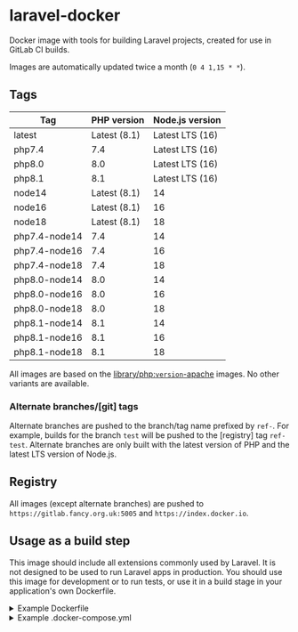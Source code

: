 laravel-docker
===

Docker image with tools for building Laravel projects, created for use in GitLab CI builds.

Images are automatically updated twice a month (`0 4 1,15 * *`).

Tags
---

Tag                 | PHP version   | Node.js version
--------------------|---------------|-------------------
latest              | Latest (8.1)  | Latest LTS (16)
php7.4              | 7.4           | Latest LTS (16)
php8.0              | 8.0           | Latest LTS (16)
php8.1              | 8.1           | Latest LTS (16)
node14              | Latest (8.1)  | 14
node16              | Latest (8.1)  | 16
node18              | Latest (8.1)  | 18
php7.4-node14       | 7.4           | 14
php7.4-node16       | 7.4           | 16
php7.4-node18       | 7.4           | 18
php8.0-node14       | 8.0           | 14
php8.0-node16       | 8.0           | 16
php8.0-node18       | 8.0           | 18
php8.1-node14       | 8.1           | 14
php8.1-node16       | 8.1           | 16
php8.1-node18       | 8.1           | 18

All images are based on the [library/php:`version`-apache](https://github.com/docker-library/php) images. No other variants are available.

### Alternate branches/\[git\] tags

Alternate branches are pushed to the branch/tag name prefixed by `ref-`. For example, builds for the branch `test` will be pushed to the \[registry\] tag `ref-test`. Alternate branches are only built with the latest version of PHP and the latest LTS version of Node.js.

Registry
---

All images (except alternate branches) are pushed to `https://gitlab.fancy.org.uk:5005` and `https://index.docker.io`.

Usage as a build step
---

This image should include all extensions commonly used by Laravel. It is not designed to be used to run Laravel apps in production. You should use this image for development or to run tests, or use it in a build stage in your application's own Dockerfile.

<details><summary>Example Dockerfile</summary>

This Dockerfile updates the search path so you can run Artisan commands like `docker run --rm your-app-image artisan ...` (or `docker exec -it your-app-container artisan ...` to use an existing container).

```dockerfile
FROM gitlab.fancy.org.uk:5005/samuel/laravel-docker:latest as build

WORKDIR /app
COPY . /app

# Install Composer dependencies
RUN composer install

# Build static files
RUN npm install && \
    npm run production && \
    rm -rf node_modules

# Compile all Blade and Twig templates and cache routes
RUN php artisan view:cache && \
    # Remove the next two lines if you aren't using TwigBridge
    php artisan twig:lint && \
    php artisan twig:cache && \
    php artisan route:cache

FROM php:8.1-apache

# Install required PHP extensions
RUN curl -L -o /usr/local/bin/install-php-extensions https://github.com/mlocati/docker-php-extension-installer/releases/latest/download/install-php-extensions && \
    chmod +x /usr/local/bin/install-php-extensions && \
    # Only install extensions your app uses
    install-php-extensions pdo_mysql zip intl gd bz2 opcache gmp pcntl bcmath && \
    # Remove install-php-extension *in the same layer* as it isn't necessary to run the app
    rm /usr/local/bin/install-php-extensions

# Enable the headers and rewrite Apache extensions
RUN a2enmod headers && \
    a2enmod rewrite

WORKDIR /app
ENV PATH=/app:$PATH

# Copy files from the build stage and link the public directory
COPY --from=build /app /app
RUN rm -rf /var/www/html && \
    ln -s /app/public /var/www/html

VOLUME /app/storage
```

</details>

<details><summary>Example .docker-compose.yml</summary>

```yaml
version: '3'

services:
    db:
        image: mysql
        restart: always
        environment:
            MYSQL_DATABASE: laravel
            MYSQL_USER: laravel
            MYSQL_PASSWORD: laravel
            MYSQL_ROOT_PASSWORD: laravel
        networks:
            - internal_network
        volumes:
            - ./storage/database:/var/lib/mysql

    redis:
        image: redis:alpine
        restart: always
        networks:
            - internal_network
        volumes:
            - ./storage/redis:/data

    web:
        build: .
        restart: always
        depends_on:
            - db
            - redis
        networks:
            - external_network
            - internal_network
        ports:
            # [address]:[port]:80
            - "127.0.0.1:8080:80"
        volumes:
            - ./.env:/app/.env
            - ./bootstrap/cache:/app/bootstrap/cache
            - ./storage:/app/storage

    # Remove this service and uncomment the horizon service if you are using Laravel Horizon
    queue-worker:
        build: .
        restart: always
        command: artisan queue:work
        deploy:
            mode: replicated
            replicas: 8
        depends_on:
            - db
            - redis
        networks:
            - external_network
            - internal_network
        volumes:
            - ./.env:/app/.env
            - ./bootstrap/cache:/app/bootstrap/cache
            - ./storage:/app/storage

    # horizon:
    #     build: .
    #     restart: always
    #     command: artisan horizon
    #     depends_on:
    #         - db
    #         - redis
    #     networks:
    #         - external_network
    #         - internal_network
    #     volumes:
    #         - ./.env:/app/.env
    #         - ./bootstrap/cache:/app/bootstrap/cache
    #         - ./storage:/app/storage

    scheduler:
        build: .
        restart: always
        command: |
            echo "while [ true ]
            do
                ./artisan schedule:run --verbose --no-interaction &
                sleep 60
            done" | bash
        depends_on:
            - db
            - redis
        networks:
            - external_network
            - internal_network
        volumes:
            - ./.env:/app/.env
            - ./bootstrap/cache:/app/bootstrap/cache
            - ./storage:/app/storage

networks:
    external_network:
    internal_network:
        internal: true
```

</details>
